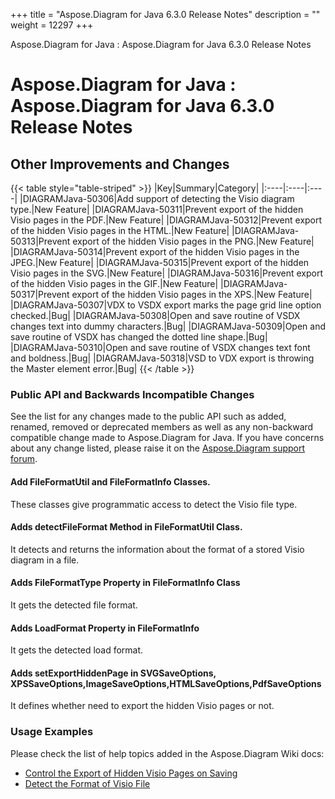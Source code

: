 +++
title = "Aspose.Diagram for Java 6.3.0 Release Notes" 
description = "" 
weight = 12297 
+++

Aspose.Diagram for Java : Aspose.Diagram for Java 6.3.0 Release Notes  

# Aspose.Diagram for Java : Aspose.Diagram for Java 6.3.0 Release Notes


## Other Improvements and Changes

{{< table style="table-striped" >}}
|Key|Summary|Category|
|:----|:----|:----|
|DIAGRAMJava-50306|Add support of detecting the Visio diagram type.|New Feature|
|DIAGRAMJava-50311|Prevent export of the hidden Visio pages in the PDF.|New Feature|
|DIAGRAMJava-50312|Prevent export of the hidden Visio pages in the HTML.|New Feature|
|DIAGRAMJava-50313|Prevent export of the hidden Visio pages in the PNG.|New Feature|
|DIAGRAMJava-50314|Prevent export of the hidden Visio pages in the JPEG.|New Feature|
|DIAGRAMJava-50315|Prevent export of the hidden Visio pages in the SVG.|New Feature|
|DIAGRAMJava-50316|Prevent export of the hidden Visio pages in the GIF.|New Feature|
|DIAGRAMJava-50317|Prevent export of the hidden Visio pages in the XPS.|New Feature|
|DIAGRAMJava-50307|VDX to VSDX export marks the page grid line option checked.|Bug|
|DIAGRAMJava-50308|Open and save routine of VSDX changes text into dummy characters.|Bug|
|DIAGRAMJava-50309|Open and save routine of VSDX has changed the dotted line shape.|Bug|
|DIAGRAMJava-50310|Open and save routine of VSDX changes text font and boldness.|Bug|
|DIAGRAMJava-50318|VSD to VDX export is throwing the Master element error.|Bug|
{{< /table >}}

### Public API and Backwards Incompatible Changes

See the list for any changes made to the public API such as added, renamed, removed or deprecated members as well as any non-backward compatible change made to Aspose.Diagram for Java. If you have concerns about any change listed, please raise it on the [Aspose.Diagram support forum](http://www.aspose.com/community/forums/aspose.diagram-product-family/489/showforum.aspx).

#### Add FileFormatUtil and FileFormatInfo Classes.

These classes give programmatic access to detect the Visio file type.

#### Adds detectFileFormat Method in FileFormatUtil Class.

It detects and returns the information about the format of a stored Visio diagram in a file.

#### Adds FileFormatType Property in FileFormatInfo Class

It gets the detected file format.

#### Adds LoadFormat Property in FileFormatInfo

It gets the detected load format.

#### Adds setExportHiddenPage in SVGSaveOptions, XPSSaveOptions,ImageSaveOptions,HTMLSaveOptions,PdfSaveOptions

It defines whether need to export the hidden Visio pages or not.

### Usage Examples

Please check the list of help topics added in the Aspose.Diagram Wiki docs:

*   [Control the Export of Hidden Visio Pages on Saving](#)
*   [Detect the Format of Visio File](#)

